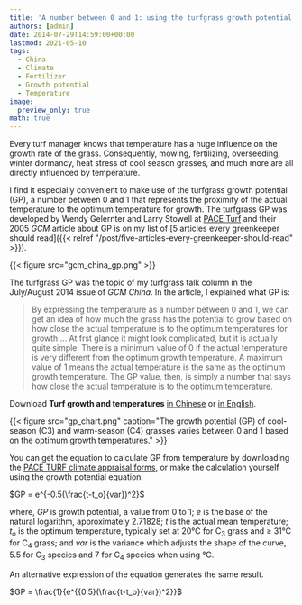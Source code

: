 ```yaml
---
title: 'A number between 0 and 1: using the turfgrass growth potential'
authors: [admin]
date: 2014-07-29T14:59:00+00:00
lastmod: 2021-05-10
tags:
  - China
  - Climate
  - Fertilizer
  - Growth potential
  - Temperature
image:
  preview_only: true
math: true
---
```


Every turf manager knows that temperature has a huge influence on the growth rate of the grass. Consequently, mowing, fertilizing, overseeding, winter dormancy, heat stress of cool season grasses, and much more are all directly influenced by temperature.

I find it especially convenient to make use of the turfgrass growth potential (GP), a number between 0 and 1 that represents the proximity of the actual temperature to the optimum temperature for growth. The turfgrass GP was developed by Wendy Gelernter and Larry Stowell at [PACE Turf](https://www.paceturf.org/) and their 2005 *GCM* article about GP is on my list of [5 articles every greenkeeper should read]({{< relref "/post/five-articles-every-greenkeeper-should-read" >}}).

{{< figure src="gcm_china_gp.png" >}}

The turfgrass GP was the topic of my turfgrass talk column in the July/August 2014 issue of *GCM China*. In the article, I explained what GP is:

> By expressing the temperature as a number between 0 and 1, we can get an idea of how much the grass has the potential to grow based on how close the actual temperature is to the optimum temperatures for growth ... At frst glance it might look complicated, but it is actually quite simple. There is a minimum value of 0 if the actual temperature is very different from the optimum growth temperature. A maximum value of 1 means the actual temperature is the same as the optimum growth temperature. The GP value, then, is simply a number that says how close the actual temperature is to the optimum temperature.

Download **Turf growth and temperatures** [in Chinese](https://www.files.asianturfgrass.com/201407_gcmchina_cn.pdf) or [in English](https://www.files.asianturfgrass.com/201407_gcmchina_en.pdf).

{{< figure src="gp_chart.png" caption="The growth potential (GP) of cool-season (C3) and warm-season (C4) grasses varies between 0 and 1 based on the optimum growth temperatures." >}}

You can get the equation to calculate GP from temperature by downloading the [PACE TURF climate appraisal forms](https://www.paceturf.org/public/ipm_planning_tools), or make the calculation yourself using the growth potential equation:

$GP = e^{-0.5(\frac{t-t_o}{var})^2}$

where, $GP$ is growth potential, a value from 0 to 1; $e$ is the base of the natural logarithm, approximately 2.71828; $t$ is the actual mean temperature; $t_o$ is the optimum temperature, typically set at 20°C for C<sub>3</sub> grass and $\ge$ 31°C for C<sub>4</sub> grass; and $var$ is the variance which adjusts the shape of the curve, 5.5 for C<sub>3</sub> species and 7 for C<sub>4</sub> species when using °C.

An alternative expression of the equation generates the same result.

$GP = \frac{1}{e^{{0.5}(\frac{t-t_o}{var})^2}}$
